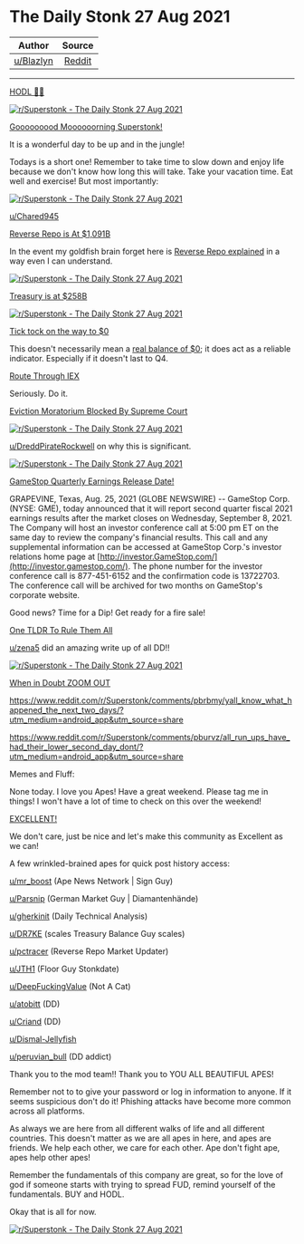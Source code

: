 The Daily Stonk 27 Aug 2021
===========================

| Author       | Source       | 
| :-------------: |:-------------:|
|  [u/Blazlyn](https://www.reddit.com/user/Blazlyn/) | [Reddit](https://www.reddit.com/r/Superstonk/comments/pckl66/the_daily_stonk_27_aug_2021/) | 

---

[HODL 💎🙌](https://www.reddit.com/r/Superstonk/search?q=flair_name%3A%22HODL%20%F0%9F%92%8E%F0%9F%99%8C%22&restrict_sr=1)

[![r/Superstonk - The Daily Stonk 27 Aug 2021](https://preview.redd.it/5lv6hbulmvj71.png?width=1600&format=png&auto=webp&s=ec2f7ffd8e1b1ad864b30e8aab361c76d499f771)](https://preview.redd.it/5lv6hbulmvj71.png?width=1600&format=png&auto=webp&s=ec2f7ffd8e1b1ad864b30e8aab361c76d499f771)

[Gooooooood Moooooorning Superstonk!](https://www.youtube.com/watch?v=AwSra5p8MDw)

It is a wonderful day to be up and in the jungle!

Todays is a short one! Remember to take time to slow down and enjoy life because we don't know how long this will take. Take your vacation time. Eat well and exercise! But most importantly:

[![r/Superstonk - The Daily Stonk 27 Aug 2021](https://preview.redd.it/zfr0efdrmvj71.jpg?width=584&format=pjpg&auto=webp&s=ff488b79b45916bdb0687fd903695a738adcbed0)](https://preview.redd.it/zfr0efdrmvj71.jpg?width=584&format=pjpg&auto=webp&s=ff488b79b45916bdb0687fd903695a738adcbed0)

[u/Chared945](https://www.reddit.com/u/Chared945/)

[Reverse Repo is At $1,091B](https://www.reddit.com/r/Superstonk/comments/pc41af/daily_reverse_repo_update_0826_1091792b/)

In the event my goldfish brain forget here is [Reverse Repo explained](https://www.reddit.com/r/Superstonk/comments/owwk1p/the_rrp_number_is_incredible_but_what_does_it/h7iv86i/?context=3) in a way even I can understand.

[![r/Superstonk - The Daily Stonk 27 Aug 2021](https://preview.redd.it/yv5kcv0tmvj71.png?width=700&format=png&auto=webp&s=291b81f99496ca19ebb3e9b768a2fe22a223fa49)](https://preview.redd.it/yv5kcv0tmvj71.png?width=700&format=png&auto=webp&s=291b81f99496ca19ebb3e9b768a2fe22a223fa49)

[Treasury is at $258B](https://www.reddit.com/r/Superstonk/comments/pc7f8x/daily_treasury_balance_for_0825_258b_26b/)

[![r/Superstonk - The Daily Stonk 27 Aug 2021](https://preview.redd.it/d0suseitmvj71.png?width=960&format=png&auto=webp&s=b09a397a652a97a6c5cf657ec80a54cd18bfc972)](https://preview.redd.it/d0suseitmvj71.png?width=960&format=png&auto=webp&s=b09a397a652a97a6c5cf657ec80a54cd18bfc972)

[Tick tock on the way to $0](https://www.reddit.com/r/Superstonk/comments/p5potn/treasury_balance_prediction_new_linear_bankruptcy/)

This doesn't necessarily mean a [real balance of $0](https://www.reddit.com/r/Superstonk/comments/p5sv1z/correction_the_us_treasury_is_not_running_out_of/?utm_medium=android_app&utm_source=share); it does act as a reliable indicator. Especially if it doesn't last to Q4.

[Route Through IEX](https://www.youtube.com/watch?v=SLNySV4OQfk)

Seriously. Do it.

[Eviction Moratorium Blocked By Supreme Court](https://www.reddit.com/r/Superstonk/comments/pcd9rx/breaking_news_supreme_court_blocks_eviction/)

[![r/Superstonk - The Daily Stonk 27 Aug 2021](https://preview.redd.it/895ut87umvj71.png?width=598&format=png&auto=webp&s=bdadc45efaeac7625dbf6335969eeac7bc541915)](https://preview.redd.it/895ut87umvj71.png?width=598&format=png&auto=webp&s=bdadc45efaeac7625dbf6335969eeac7bc541915)

[u/DreddPirateRockwell](https://www.reddit.com/u/DreddPirateRockwell/) on why this is significant.

[![r/Superstonk - The Daily Stonk 27 Aug 2021](https://preview.redd.it/novdw5vumvj71.jpg?width=828&format=pjpg&auto=webp&s=a5033815d7835e1ce35a9b5244ba6d1d90f89241)](https://preview.redd.it/novdw5vumvj71.jpg?width=828&format=pjpg&auto=webp&s=a5033815d7835e1ce35a9b5244ba6d1d90f89241)

[GameStop Quarterly Earnings Release Date!](https://www.reddit.com/r/Superstonk/comments/pbj81a/gamestop_announces_second_quarter_fiscal_2021/?utm_medium=android_app&utm_source=share)

GRAPEVINE, Texas, Aug. 25, 2021 (GLOBE NEWSWIRE) -- GameStop Corp. (NYSE: GME), today announced that it will report second quarter fiscal 2021 earnings results after the market closes on Wednesday, September 8, 2021. The Company will host an investor conference call at 5:00 pm ET on the same day to review the company's financial results. This call and any supplemental information can be accessed at GameStop Corp.'s investor relations home page at [http://investor.GameStop.com/](http://investor.gamestop.com/). The phone number for the investor conference call is 877-451-6152 and the confirmation code is 13722703. The conference call will be archived for two months on GameStop's corporate website.

Good news? Time for a Dip! Get ready for a fire sale!

[One TLDR To Rule Them All](https://www.reddit.com/r/Superstonk/comments/pborp7/i_wrote_a_tldr_for_every_recent_dd_i_could_find/?utm_medium=android_app&utm_source=share)

[u/zena5](https://www.reddit.com/u/zena5/) did an amazing write up of all DD!!

[![r/Superstonk - The Daily Stonk 27 Aug 2021](https://preview.redd.it/p7ivejjwmvj71.png?width=640&format=png&auto=webp&s=94c1d1a8ab07cac38716704f1795dec7bb6cc77b)](https://preview.redd.it/p7ivejjwmvj71.png?width=640&format=png&auto=webp&s=94c1d1a8ab07cac38716704f1795dec7bb6cc77b)

[When in Doubt ZOOM OUT](https://www.reddit.com/r/Superstonk/comments/p7xy7z/that_1_year_chart_tells_a_story_of_success_be/)

<https://www.reddit.com/r/Superstonk/comments/pbrbmy/yall_know_what_happened_the_next_two_days/?utm_medium=android_app&utm_source=share>

<https://www.reddit.com/r/Superstonk/comments/pburvz/all_run_ups_have_had_their_lower_second_day_dont/?utm_medium=android_app&utm_source=share>

Memes and Fluff:

None today. I love you Apes! Have a great weekend. Please tag me in things! I won't have a lot of time to check on this over the weekend!

[EXCELLENT!](https://giphy.com/gifs/ifc-80s-bill-and-ted-excellet-l46CDHTqbmnGZyxKo)

We don't care, just be nice and let's make this community as Excellent as we can!

A few wrinkled-brained apes for quick post history access:

[u/mr_boost](https://www.reddit.com/u/mr_boost/) (Ape News Network | Sign Guy)

[u/Parsnip](https://www.reddit.com/u/Parsnip/) (German Market Guy | Diamantenhände)

[u/gherkinit](https://www.reddit.com/u/gherkinit/) (Daily Technical Analysis)

[u/DR7KE](https://www.reddit.com/u/DR7KE/) (scales Treasury Balance Guy scales)

[u/pctracer](https://www.reddit.com/u/pctracer/) (Reverse Repo Market Updater)

[u/JTH1](https://www.reddit.com/u/JTH1/) (Floor Guy Stonkdate)

[u/DeepFuckingValue](https://www.reddit.com/u/DeepFuckingValue/) (Not A Cat)

[u/atobitt](https://www.reddit.com/u/atobitt/) (DD)

[u/Criand](https://www.reddit.com/u/Criand/) (DD)

[u/Dismal-Jellyfish](https://www.reddit.com/u/Dismal-Jellyfish/)

[u/peruvian_bull](https://www.reddit.com/u/peruvian_bull/) (DD addict)

Thank you to the mod team!! Thank you to YOU ALL BEAUTIFUL APES!

Remember not to to give your password or log in information to anyone. If it seems suspicious don't do it! Phishing attacks have become more common across all platforms.

As always we are here from all different walks of life and all different countries. This doesn't matter as we are all apes in here, and apes are friends. We help each other, we care for each other. Ape don't fight ape, apes help other apes!

Remember the fundamentals of this company are great, so for the love of god if someone starts with trying to spread FUD, remind yourself of the fundamentals. BUY and HODL.

Okay that is all for now.

[![r/Superstonk - The Daily Stonk 27 Aug 2021](https://preview.redd.it/0rla2h7xmvj71.jpg?width=750&format=pjpg&auto=webp&s=ec0f90052ddd81c7fd50b52af5019d56d6b178c3)](https://preview.redd.it/0rla2h7xmvj71.jpg?width=750&format=pjpg&auto=webp&s=ec0f90052ddd81c7fd50b52af5019d56d6b178c3)
